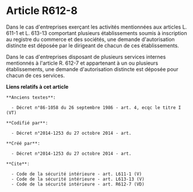 # Article R612-8

Dans le cas d'entreprises exerçant les activités mentionnées aux articles L. 611-1 et L. 613-13 comportant plusieurs
établissements soumis à inscription au registre du commerce et des sociétés, une demande d'autorisation distincte est déposée
par le dirigeant de chacun de ces établissements. 

Dans le cas d'entreprises disposant de plusieurs services internes mentionnés à l'article R. 612-7 et appartenant à un ou
plusieurs établissements, une demande d'autorisation distincte est déposée pour chacun de ces services.

**Liens relatifs à cet article**

	**Anciens textes**:

	  - Décret n°86-1058 du 26 septembre 1986 - art. 4, ecqc le titre I (VT)

	**Codifié par**:

	  - Décret n°2014-1253 du 27 octobre 2014 - art.

	**Créé par**:

	  - Décret n°2014-1253 du 27 octobre 2014 - art.

	**Cite**:

	  - Code de la sécurité intérieure - art. L611-1 (V)
	  - Code de la sécurité intérieure - art. L613-13 (V)
	  - Code de la sécurité intérieure - art. R612-7 (VD)
